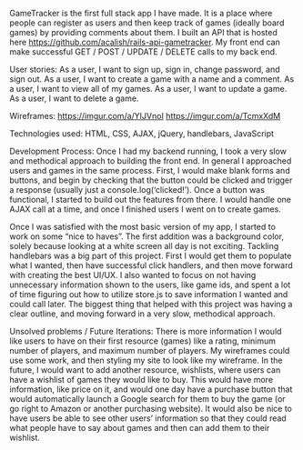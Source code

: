 GameTracker is the first full stack app I have made. It is a place where people can register as users and then keep track of games (ideally board games) by providing comments about them.  I built an API that is hosted here https://github.com/acalish/rails-api-gametracker.  My front end can make successful GET / POST / UPDATE / DELETE calls to my back end.

User stories:
As a user, I want to sign up, sign in, change password, and sign out.
As a user, I want to create a game with a name and a comment.
As a user, I want to view all of my games.
As a user, I want to update a game.
As a user, I want to delete a game.

Wireframes:
https://imgur.com/a/YIJVnoI
https://imgur.com/a/TcmxXdM

Technologies used:
HTML, CSS, AJAX, jQuery, handlebars, JavaScript

Development Process:
Once I had my backend running, I took a very slow and methodical approach to building the front end. In general I approached users and games in the same process. First, I would make blank forms and buttons, and begin by checking that the button could be clicked and trigger a response (usually just a console.log(‘clicked!’).  Once a button was functional, I started to build out the features from there. I would handle one AJAX call at a time, and once I finished users I went on to create games.

Once I was satisfied with the most basic version of my app, I started to work on some “nice to haves”.  The first addition was a background color, solely because looking at a white screen all day is not exciting. Tackling handlebars was a big part of this project.  First I would get them to populate what I wanted, then have successful click handlers, and then move forward with creating the best UI/UX.  I also wanted to focus on not having unnecessary information shown to the users, like game ids, and spent a lot of time figuring out how to utilize store.js to save information I wanted and could call later.  The biggest thing that helped with this project was having a clear outline, and moving forward in a very slow, methodical approach.

Unsolved problems / Future Iterations:
There is more information I would like users to have on their first resource (games) like a rating, minimum number of players, and maximum number of players.  My wireframes could use some work, and then styling my site to look like my wireframe. In the future, I would want to add another resource, wishlists, where users can have a wishlist of games they would like to buy.  This would have more information, like price on it, and would one day have a purchase button that would automatically launch a Google search for them to buy the game (or go right to Amazon or another purchasing website).  It would also be nice to have users be able to see other users’ information so that they could read what people have to say about games and then can add them to their wishlist.
